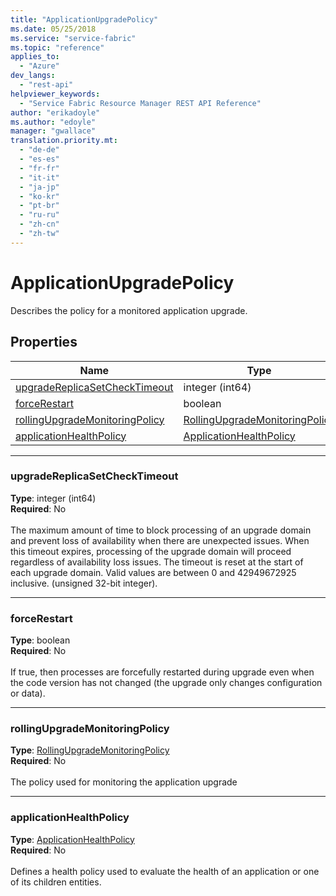 ```yaml
---
title: "ApplicationUpgradePolicy"
ms.date: 05/25/2018
ms.service: "service-fabric"
ms.topic: "reference"
applies_to: 
  - "Azure"
dev_langs: 
  - "rest-api"
helpviewer_keywords: 
  - "Service Fabric Resource Manager REST API Reference"
author: "erikadoyle"
ms.author: "edoyle"
manager: "gwallace"
translation.priority.mt: 
  - "de-de"
  - "es-es"
  - "fr-fr"
  - "it-it"
  - "ja-jp"
  - "ko-kr"
  - "pt-br"
  - "ru-ru"
  - "zh-cn"
  - "zh-tw"
---
```

# ApplicationUpgradePolicy

Describes the policy for a monitored application upgrade.

## Properties
| Name | Type | Required |
| --- | --- | --- |
| [upgradeReplicaSetCheckTimeout](#upgradereplicasetchecktimeout) | integer (int64) | No |
| [forceRestart](#forcerestart) | boolean | No |
| [rollingUpgradeMonitoringPolicy](#rollingupgrademonitoringpolicy) | [RollingUpgradeMonitoringPolicy](sfrp-2017-07-01-preview-model-rollingupgrademonitoringpolicy.md) | No |
| [applicationHealthPolicy](#applicationhealthpolicy) | [ApplicationHealthPolicy](sfrp-2017-07-01-preview-model-applicationhealthpolicy.md) | No |

____
### upgradeReplicaSetCheckTimeout
__Type__: integer (int64) <br/>
__Required__: No<br/>
<br/>
The maximum amount of time to block processing of an upgrade domain and prevent loss of availability when there are unexpected issues. When this timeout expires, processing of the upgrade domain will proceed regardless of availability loss issues. The timeout is reset at the start of each upgrade domain. Valid values are between 0 and 42949672925 inclusive. (unsigned 32-bit integer).

____
### forceRestart
__Type__: boolean <br/>
__Required__: No<br/>
<br/>
If true, then processes are forcefully restarted during upgrade even when the code version has not changed (the upgrade only changes configuration or data).

____
### rollingUpgradeMonitoringPolicy
__Type__: [RollingUpgradeMonitoringPolicy](sfrp-2017-07-01-preview-model-rollingupgrademonitoringpolicy.md) <br/>
__Required__: No<br/>
<br/>
The policy used for monitoring the application upgrade

____
### applicationHealthPolicy
__Type__: [ApplicationHealthPolicy](sfrp-2017-07-01-preview-model-applicationhealthpolicy.md) <br/>
__Required__: No<br/>
<br/>
Defines a health policy used to evaluate the health of an application or one of its children entities.

